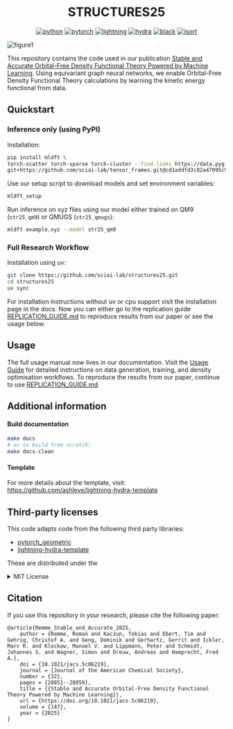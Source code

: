<div align="center">

# STRUCTURES25

[![python](https://img.shields.io/badge/-Python_3.11-blue?logo=python&logoColor=white)](https://github.com/pre-commit/pre-commit)
[![pytorch](https://img.shields.io/badge/PyTorch_2.4.1-ee4c2c?logo=pytorch&logoColor=white)](https://pytorch.org/get-started/locally/)
[![lightning](https://img.shields.io/badge/-Lightning_2.5-792ee5?logo=pytorchlightning&logoColor=white)](https://pytorchlightning.ai/)
[![hydra](https://img.shields.io/badge/Config-Hydra_1.3-89b8cd)](https://hydra.cc/)
[![black](https://img.shields.io/badge/Code%20Style-Black-black.svg?labelColor=gray)](https://black.readthedocs.io/en/stable/)
[![isort](https://img.shields.io/badge/%20imports-isort-%231674b1?style=flat&labelColor=ef8336)](https://pycqa.github.io/isort/) <br>

</div>

![figure1](https://github.com/user-attachments/assets/00abb696-95e3-4aaa-857b-2b7548d45646)

This repository contains the code used in our publication [Stable and Accurate Orbital-Free Density Functional Theory Powered by Machine Learning](https://pubs.acs.org/doi/10.1021/jacs.5c06219). Using equivariant graph neural networks, we enable Orbital-Free Density Functional Theory calculations by learning the kinetic energy functional from data.

## Quickstart

### Inference only (using PyPI)

Installation:

```bash
pip install mldft \
torch-scatter torch-sparse torch-cluster --find-links https://data.pyg.org/whl/torch-2.4.1+cu124.html \
git+https://github.com/sciai-lab/tensor_frames.git@cd1addfd3c82a47095c9961ab999dcabfab4c21d
```

Use our setup script to download models and set environment variables:

```bash
mldft_setup
```

Run inference on xyz files using our model either trained on QM9 (`str25_qm9`) or QMUGS (`str25_qmugs`):

```bash
mldft example.xyz --model str25_qm9
```

### Full Research Workflow

Installation using uv:

```bash
git clone https://github.com/sciai-lab/structures25.git
cd structures25
uv sync
```

For installation instructions without uv or cpu support visit the installation page in the docs.
Now you can either go to the replication guide [REPLICATION_GUIDE.md](REPLICATION_GUIDE.md) to reproduce results from our paper or see the usage below.

## Usage

The full usage manual now lives in our documentation. Visit the [Usage Guide](docs/source/usage.rst) for detailed instructions on data generation, training, and density optimisation workflows. To reproduce the results from our paper, continue to use [REPLICATION_GUIDE.md](REPLICATION_GUIDE.md).

## Additional information

#### Build documentation

```bash
make docs
# or to build from scratch:
make docs-clean
```

#### Template

For more details about the template, visit: https://github.com/ashleve/lightning-hydra-template

## Third-party licenses

This code adapts code from the following third party libraries:

- [pytorch_geometric](https://github.com/pyg-team/pytorch_geometric)
- [lightning-hydra-template](https://github.com/ashleve/lightning-hydra-template)

These are distributed under the

<details>
  <summary>MIT License</summary>
  <p>
    Permission is hereby granted, free of charge, to any person obtaining a copy
of this software and associated documentation files (the "Software"), to deal
in the Software without restriction, including without limitation the rights
to use, copy, modify, merge, publish, distribute, sublicense, and/or sell
copies of the Software, and to permit persons to whom the Software is
furnished to do so, subject to the following conditions:

The above copyright notice and this permission notice shall be included in all
copies or substantial portions of the Software.

THE SOFTWARE IS PROVIDED "AS IS", WITHOUT WARRANTY OF ANY KIND, EXPRESS OR
IMPLIED, INCLUDING BUT NOT LIMITED TO THE WARRANTIES OF MERCHANTABILITY,
FITNESS FOR A PARTICULAR PURPOSE AND NONINFRINGEMENT. IN NO EVENT SHALL THE
AUTHORS OR COPYRIGHT HOLDERS BE LIABLE FOR ANY CLAIM, DAMAGES OR OTHER
LIABILITY, WHETHER IN AN ACTION OF CONTRACT, TORT OR OTHERWISE, ARISING FROM,
OUT OF OR IN CONNECTION WITH THE SOFTWARE OR THE USE OR OTHER DEALINGS IN THE
SOFTWARE.

</p>
</details>

## Citation

If you use this repository in your research, please cite the following paper:

```
@article{Remme_Stable_and_Accurate_2025,
    author = {Remme, Roman and Kaczun, Tobias and Ebert, Tim and Gehrig, Christof A. and Geng, Dominik and Gerhartz, Gerrit and Ickler, Marc K. and Klockow, Manuel V. and Lippmann, Peter and Schmidt, Johannes S. and Wagner, Simon and Dreuw, Andreas and Hamprecht, Fred A.},
    doi = {10.1021/jacs.5c06219},
    journal = {Journal of the American Chemical Society},
    number = {32},
    pages = {28851--28859},
    title = {{Stable and Accurate Orbital-Free Density Functional Theory Powered by Machine Learning}},
    url = {https://doi.org/10.1021/jacs.5c06219},
    volume = {147},
    year = {2025}
}
```
